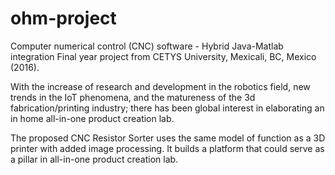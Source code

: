 # ohm-project
Computer numerical control (CNC) software - Hybrid Java-Matlab integration
Final year project from CETYS University, Mexicali, BC, Mexico (2016).

With the increase of research and development in the robotics field, new trends in the IoT phenomena, and the matureness of the 3d fabrication/printing industry; there has been global interest in elaborating an in home all-in-one product creation lab.

The proposed CNC Resistor Sorter uses the same model of function as a 3D printer with added image processing. It builds a platform that could serve as a pillar in all-in-one product creation lab.

